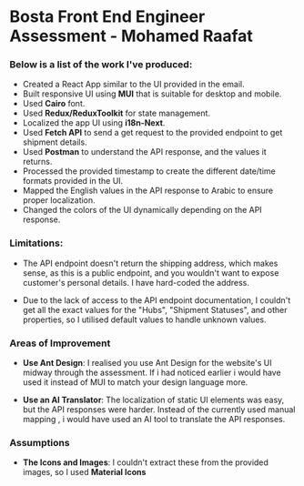 # Bosta Front End Engineer Assessment - Mohamed Raafat
### Below is a list of the work I've produced:
- Created a React App similar to the UI provided in the email.
- Built responsive UI using **MUI** that is suitable for desktop and mobile.
- Used **Cairo** font.
- Used **Redux/ReduxToolkit** for state management.
- Localized the app UI using **i18n-Next**.
- Used **Fetch API** to send a get request to the provided endpoint to get shipment details.
- Used **Postman** to understand the API response, and the values it returns.
- Processed the provided timestamp to create the different date/time formats provided in the UI.
- Mapped the English values in the API response to Arabic to ensure proper localization.
- Changed the colors of the UI dynamically depending on the API response.

### Limitations:
- The API endpoint doesn't return the shipping address, which makes sense, as this is a public endpoint, and you wouldn't want to expose customer's personal details. I have hard-coded the address.

- Due to the lack of access to the API endpoint documentation, I couldn't get all the exact values for the "Hubs", "Shipment Statuses", and other properties, so I utilised default values to handle unknown values.

### Areas of Improvement
-  **Use Ant Design**: I realised you use Ant Design for the website's UI midway through the assessment. If i had noticed earlier i would have used it instead of MUI to match your design language more.

-  **Use an AI Translator**: The localization of static UI elements was easy, but the API responses were harder. Instead of the currently used manual mapping , i would have used an AI tool to translate the API responses.

### Assumptions
- **The Icons and Images**: I couldn't extract these from the provided images, so I used **Material Icons**
